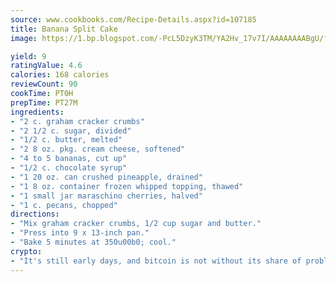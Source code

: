 ```yaml
---
source: www.cookbooks.com/Recipe-Details.aspx?id=107185
title: Banana Split Cake
image: https://1.bp.blogspot.com/-PcL5DzyK3TM/YA2Hv_17v7I/AAAAAAAABgU/fyHeesSth_IZW9mL5lk6GxJO8cW8ksrGACLcBGAsYHQ/s320/12.png

yield: 9
ratingValue: 4.6
calories: 168 calories
reviewCount: 90
cookTime: PT0H
prepTime: PT27M
ingredients:
- "2 c. graham cracker crumbs"
- "2 1/2 c. sugar, divided"
- "1/2 c. butter, melted"
- "2 8 oz. pkg. cream cheese, softened"
- "4 to 5 bananas, cut up"
- "1/2 c. chocolate syrup"
- "1 20 oz. can crushed pineapple, drained"
- "1 8 oz. container frozen whipped topping, thawed"
- "1 small jar maraschino cherries, halved"
- "1 c. pecans, chopped"
directions:
- "Mix graham cracker crumbs, 1/2 cup sugar and butter."
- "Press into 9 x 13-inch pan."
- "Bake 5 minutes at 350u00b0; cool."
crypto:
- "It's still early days, and bitcoin is not without its share of problems."
---
```

